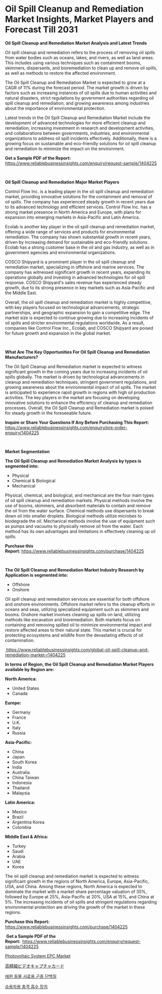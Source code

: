 <p><h1>Oil Spill Cleanup and Remediation Market Insights, Market Players and Forecast Till 2031</h1></p><p><strong>Oil Spill Cleanup and Remediation Market Analysis and Latest Trends</strong></p>
<p><p>Oil spill cleanup and remediation refers to the process of removing oil spills from water bodies such as oceans, lakes, and rivers, as well as land areas. This includes using various techniques such as containment booms, skimmers, dispersants, and bioremediation to clean up and remove oil spills, as well as methods to restore the affected environment.</p><p>The Oil Spill Cleanup and Remediation Market is expected to grow at a CAGR of 11% during the forecast period. The market growth is driven by factors such as increasing instances of oil spills due to human activities and natural disasters, strict regulations by government authorities regarding oil spill cleanup and remediation, and growing awareness among industries about the importance of environmental protection.</p><p>Latest trends in the Oil Spill Cleanup and Remediation Market include the development of advanced technologies for more efficient cleanup and remediation, increasing investment in research and development activities, and collaborations between governments, industries, and environmental organizations to address oil spill incidents effectively. Additionally, there is a growing focus on sustainable and eco-friendly solutions for oil spill cleanup and remediation to minimize the impact on the environment.</p></p>
<p><strong>Get a Sample PDF of the Report:&nbsp;</strong> <a href="https://www.reliablebusinessinsights.com/enquiry/request-sample/1404225">https://www.reliablebusinessinsights.com/enquiry/request-sample/1404225</a></p>
<p>&nbsp;</p>
<p><strong>Oil Spill Cleanup and Remediation Major Market Players</strong></p>
<p><p>Control Flow Inc. is a leading player in the oil spill cleanup and remediation market, providing innovative solutions for the containment and removal of oil spills. The company has experienced steady growth in recent years due to its advanced technology and efficient services. Control Flow Inc. has a strong market presence in North America and Europe, with plans for expansion into emerging markets in Asia-Pacific and Latin America.</p><p>Ecolab is another key player in the oil spill cleanup and remediation market, offering a wide range of services and products for environmental remediation. The company has shown substantial growth in recent years, driven by increasing demand for sustainable and eco-friendly solutions. Ecolab has a strong customer base in the oil and gas industry, as well as in government agencies and environmental organizations.</p><p>COSCO Shipyard is a prominent player in the oil spill cleanup and remediation market, specializing in offshore and marine services. The company has witnessed significant growth in recent years, expanding its operations globally and investing in advanced technologies for oil spill response. COSCO Shipyard's sales revenue has experienced steady growth, due to its strong presence in key markets such as Asia-Pacific and the Middle East.</p><p>Overall, the oil spill cleanup and remediation market is highly competitive, with key players focused on technological advancements, strategic partnerships, and geographic expansion to gain a competitive edge. The market size is expected to continue growing due to increasing incidents of oil spills and stricter environmental regulations worldwide. As a result, companies like Control Flow Inc., Ecolab, and COSCO Shipyard are poised for future growth and expansion in the global market.</p></p>
<p>&nbsp;</p>
<p><strong>What Are The Key Opportunities For Oil Spill Cleanup and Remediation Manufacturers?</strong></p>
<p><p>The Oil Spill Cleanup and Remediation market is expected to witness significant growth in the coming years due to increasing incidents of oil spills globally. The market is driven by technological advancements in cleanup and remediation techniques, stringent government regulations, and growing awareness about the environmental impact of oil spills. The market is anticipated to experience rapid growth in regions with high oil production activities. The key players in the market are focusing on developing innovative solutions to enhance the efficiency of cleanup and remediation processes. Overall, the Oil Spill Cleanup and Remediation market is poised for steady growth in the foreseeable future.</p></p>
<p><strong>Inquire or Share Your Questions If Any Before Purchasing This Report:</strong> <a href="https://www.reliablebusinessinsights.com/enquiry/pre-order-enquiry/1404225">https://www.reliablebusinessinsights.com/enquiry/pre-order-enquiry/1404225</a></p>
<p>&nbsp;</p>
<p><strong>Market Segmentation</strong></p>
<p><strong>The Oil Spill Cleanup and Remediation Market Analysis by types is segmented into:</strong></p>
<p><ul><li>Physical</li><li>Chemical & Biological</li><li>Mechanical</li></ul></p>
<p><p>Physical, chemical, and biological, and mechanical are the four main types of oil spill cleanup and remediation markets. Physical methods involve the use of booms, skimmers, and absorbent materials to contain and remove the oil from the water surface. Chemical methods use dispersants to break down oil into smaller droplets. Biological methods utilize microbes to biodegrade the oil. Mechanical methods involve the use of equipment such as pumps and vacuums to physically remove oil from the water. Each method has its own advantages and limitations in effectively cleaning up oil spills.</p></p>
<p><strong>Purchase this Report:&nbsp;</strong><a href="https://www.reliablebusinessinsights.com/purchase/1404225">https://www.reliablebusinessinsights.com/purchase/1404225</a></p>
<p>&nbsp;</p>
<p><strong>The Oil Spill Cleanup and Remediation Market Industry Research by Application is segmented into:</strong></p>
<p><ul><li>Offshore</li><li>Onshore</li></ul></p>
<p><p>Oil spill cleanup and remediation services are essential for both offshore and onshore environments. Offshore market refers to the cleanup efforts in oceans and seas, utilizing specialized equipment such as skimmers and booms. Onshore market involves cleaning up spills on land, utilizing methods like excavation and bioremediation. Both markets focus on containing and removing spilled oil to minimize environmental impact and restore affected areas to their natural state. This market is crucial for protecting ecosystems and wildlife from the devastating effects of oil contamination.</p></p>
<p><a href="https://www.reliablebusinessinsights.com/global-oil-spill-cleanup-and-remediation-market-r1404225">&nbsp;https://www.reliablebusinessinsights.com/global-oil-spill-cleanup-and-remediation-market-r1404225</a></p>
<p><strong>In terms of Region, the Oil Spill Cleanup and Remediation Market Players available by Region are:</strong></p>
<p>
    <p> <strong> North America: </strong>
        <ul>
            <li>United States</li>
            <li>Canada</li>
        </ul>
        </p> 
    <p> <strong> Europe: </strong>
        <ul>
            <li>Germany</li>
            <li>France</li>
            <li>U.K.</li>
            <li>Italy</li>
            <li>Russia</li>
        </ul>
        </p> 
    <p> <strong> Asia-Pacific: </strong>
        <ul>
            <li>China</li>
            <li>Japan</li>
            <li>South Korea</li>
            <li>India</li>
            <li>Australia</li>
            <li>China Taiwan</li>
            <li>Indonesia</li>
            <li>Thailand</li>
            <li>Malaysia</li>
        </ul>
        </p> 
    <p> <strong> Latin America: </strong>
        <ul>
            <li>Mexico</li>
            <li>Brazil</li>
            <li>Argentina Korea</li>
            <li>Colombia</li>
        </ul>
        </p> 
    <p> <strong> Middle East & Africa: </strong>
        <ul>
            <li>Turkey</li>
            <li>Saudi</li>
            <li>Arabia</li>
            <li>UAE</li>
            <li>Korea</li>
        </ul>
    </p>
    </p>
<p><p>The oil spill cleanup and remediation market is expected to witness significant growth in the regions of North America, Europe, Asia-Pacific, USA, and China. Among these regions, North America is expected to dominate the market with a market share percentage valuation of 35%, followed by Europe at 25%, Asia-Pacific at 20%, USA at 15%, and China at 5%. The increasing incidents of oil spills and stringent regulations regarding environmental protection are driving the growth of the market in these regions.</p></p>
<p><strong>Purchase this Report: </strong><a href="https://www.reliablebusinessinsights.com/purchase/1404225">https://www.reliablebusinessinsights.com/purchase/1404225</a></p>
<p>&nbsp;<strong>Get a Sample PDF of the Report:&nbsp;&nbsp;</strong><a href="https://www.reliablebusinessinsights.com/enquiry/request-sample/1404225">https://www.reliablebusinessinsights.com/enquiry/request-sample/1404225</a></p>
<p><strong></strong></p>
<p><p><a href="https://github.com/almainyongb/Market-Research-Report-List-1/blob/main/photovoltaic-system-epc-market.md">Photovoltaic System EPC Market</a></p><p><a href="https://medium.com/@bl2501989/%E3%83%8F%E3%82%A4%E3%83%93%E3%82%B8%E3%83%A7%E3%83%B3%E3%83%93%E3%83%87%E3%82%AA%E3%82%AD%E3%83%A3%E3%83%97%E3%83%81%E3%83%A3%E3%83%BC%E3%82%AB%E3%83%BC%E3%83%89%E5%B8%82%E5%A0%B4%E3%83%AC%E3%83%9D%E3%83%BC%E3%83%88%E3%81%AF-%E3%81%93%E3%81%AE%E5%B8%82%E5%A0%B4%E3%81%AE%E6%9C%80%E6%96%B0%E5%8B%95%E5%90%91%E3%82%84%E6%88%90%E9%95%B7%E6%A9%9F%E4%BC%9A%E3%82%92%E6%98%8E%E3%82%89%E3%81%8B%E3%81%AB%E3%81%97%E3%81%A6%E3%81%84%E3%81%BE%E3%81%99-bc948335c232">高精細ビデオキャプチャカード</a></p><p><a href="https://medium.com/@jukilboys68_17057/%EC%95%A0%EC%99%84%EB%8F%99%EB%AC%BC-%EC%82%AC%EB%A3%8C-%EC%8B%9C%EC%9E%A5%EC%97%90%EC%84%9C%EC%9D%98-%EA%B3%A4%EC%B6%A9-%EB%8B%A8%EB%B0%B1%EC%A7%88-%EC%8B%9C%EC%9E%A5-%EA%B7%9C%EB%AA%A8-%EB%B0%8F-%EC%A0%90%EC%9C%A0%EC%9C%A8-%EB%B6%84%EC%84%9D-%EC%84%B1%EC%9E%A5-%ED%8A%B8%EB%A0%8C%EB%93%9C-%EB%B0%8F-%EC%98%88%EC%B8%A1-2024-2031-34b0f102e8a8">애완 동물 사료용 곤충 단백질</a></p><p><a href="https://medium.com/@rftpfxyq44/%ED%83%91%EC%8A%B9%EC%9E%90-%EC%9E%90%EB%8F%99%EC%B0%A8%EC%9A%A9-%EC%B6%A9%EA%B2%A9-%ED%9D%A1%EC%88%98%EA%B8%B0%EC%9D%98-%EC%8B%9C%EC%9E%A5-%EC%97%AD%ED%95%99%EA%B3%BC-%EC%84%B1%EC%9E%A5-%EB%8F%99%EB%A0%A5%EC%9D%84-%EB%B6%84%EC%84%9D%ED%95%98%EA%B3%A0-2024%EB%85%84%EB%B6%80%ED%84%B0-2031%EB%85%84%EA%B9%8C%EC%A7%80-%EC%98%88%EC%B8%A1%ED%95%A9%EB%8B%88%EB%8B%A4-5d93e0869ff7">승용차용 충격 흡수 장치</a></p></p>